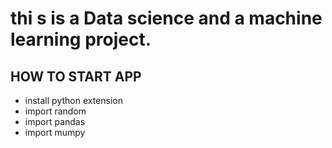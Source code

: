 # thi s is a Data science and a machine learning project.

## HOW TO START APP
- install python extension
- import random
- import pandas
- import mumpy
